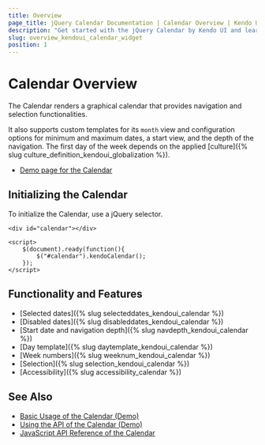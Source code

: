 ```yaml
---
title: Overview
page_title: jQuery Calendar Documentation | Calendar Overview | Kendo UI
description: "Get started with the jQuery Calendar by Kendo UI and learn how to initialize the widget and use its events."
slug: overview_kendoui_calendar_widget
position: 1
---
```


# Calendar Overview

The Calendar renders a graphical calendar that provides navigation and selection functionalities.

It also supports custom templates for its `month` view and configuration options for minimum and maximum dates, a start view, and the depth of the navigation. The first day of the week depends on the applied [culture]({% slug culture_definition_kendoui_globalization %}).

* [Demo page for the Calendar](https://demos.telerik.com/kendo-ui/calendar/index)

## Initializing the Calendar

To initialize the Calendar, use a jQuery selector.

    <div id="calendar"></div>

    <script>
        $(document).ready(function(){
            $("#calendar").kendoCalendar();
        });
    </script>

## Functionality and Features

* [Selected dates]({% slug selecteddates_kendoui_calendar %})
* [Disabled dates]({% slug disableddates_kendoui_calendar %})
* [Start date and navigation depth]({% slug navdepth_kendoui_calendar %})
* [Day template]({% slug daytemplate_kendoui_calendar %})
* [Week numbers]({% slug weeknum_kendoui_calendar %})
* [Selection]({% slug selection_kendoui_calendar %})
* [Accessibility]({% slug accessibility_calendar %})

## See Also

* [Basic Usage of the Calendar (Demo)](https://demos.telerik.com/kendo-ui/calendar/index)
* [Using the API of the Calendar (Demo)](https://demos.telerik.com/kendo-ui/calendar/api)
* [JavaScript API Reference of the Calendar](/api/javascript/ui/calendar)
